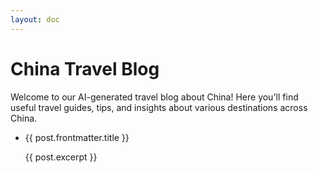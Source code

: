```yaml
---
layout: doc
---
```


# China Travel Blog

Welcome to our AI-generated travel blog about China! Here you'll find useful travel guides, tips, and insights about various destinations across China.

<script setup>
import { data as posts } from '../.vitepress/theme/posts.data.js'
</script>

<ul>
  <li v-for="post in posts" :key="post.url">
    <a :href="post.url">{{ post.frontmatter.title }}</a>
    <p v-if="post.excerpt">{{ post.excerpt }}</p>
  </li>
</ul>